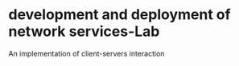# development and deployment of network services-Lab
 An implementation of client-servers interaction
